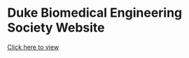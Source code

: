 # Duke Biomedical Engineering Society Website
<a href="https://jgupta07.github.io/" target="_blank">Click here to view</a>